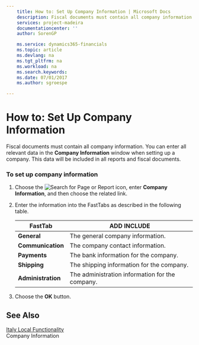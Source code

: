 ```yaml
---
    title: How to: Set Up Company Information | Microsoft Docs
    description: Fiscal documents must contain all company information. You can enter all relevant data in the **Company Information** window when setting up a company. This data will be included in all reports and fiscal documents.
    services: project-madeira
    documentationcenter: ''
    author: SorenGP

    ms.service: dynamics365-financials
    ms.topic: article
    ms.devlang: na
    ms.tgt_pltfrm: na
    ms.workload: na
    ms.search.keywords:
    ms.date: 07/01/2017
    ms.author: sgroespe

---
```

# How to: Set Up Company Information
Fiscal documents must contain all company information. You can enter all relevant data in the **Company Information** window when setting up a company. This data will be included in all reports and fiscal documents.  
  
### To set up company information  
  
1.  Choose the ![Search for Page or Report](media/ui-search/search_small.png "Search for Page or Report icon") icon, enter **Company Information**, and then choose the related link.  
  
2.  Enter the information into the FastTabs as described in the following table.  
  
    |FastTab|ADD INCLUDE<!--[!INCLUDE[bp_tabledescription](../../includes/bp_tabledescription_md.md)]-->|  
    |-------------|---------------------------------------|  
    |**General**|The general company information.|  
    |**Communication**|The company contact information.|  
    |**Payments**|The bank information for the company.|  
    |**Shipping**|The shipping information for the company.|  
    |**Administration**|The administration information for the company.|  
  
3.  Choose the **OK** button.  
  
## See Also  
 [Italy Local Functionality](italy-local-functionality.md)   
 Company Information